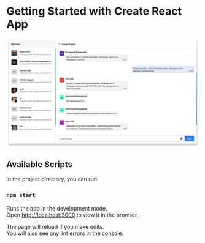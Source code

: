 # Getting Started with Create React App

![Temlate](https://github.com/Ridgal/Chat-template/blob/master/src/assets/images/Screen.png)

## Available Scripts

In the project directory, you can run:

### `npm start`

Runs the app in the development mode.\
Open [http://localhost:3000](http://localhost:3000) to view it in the browser.

The page will reload if you make edits.\
You will also see any lint errors in the console.
